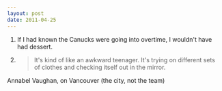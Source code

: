 ```yaml
---
layout: post
date: 2011-04-25
---
```


1. If I had known the Canucks were going into overtime, I wouldn't have had dessert.

2. >It's kind of like an awkward teenager. It's trying on different sets of clothes and checking itself out in the mirror.

Annabel Vaughan, on Vancouver (the city, not the team)
